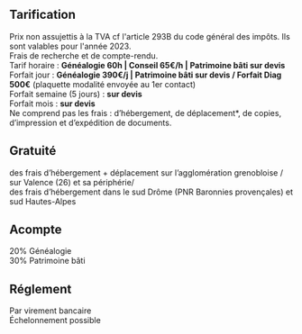 ## Tarification
Prix non assujettis à la TVA cf l'article 293B du code général des impôts. Ils sont valables pour l'année 2023.  
Frais de recherche et de compte-rendu.  
Tarif horaire : **Généalogie 60h | Conseil 65€/h | Patrimoine bâti sur devis**  
Forfait jour : **Généalogie 390€/j | Patrimoine bâti sur devis / Forfait Diag 500€** (plaquette modalité envoyée au 1er contact)  
Forfait semaine (5 jours) : **sur devis**  
Forfait mois : **sur devis**  
Ne comprend pas les frais : d’hébergement, de déplacement*, de copies, d’impression et d’expédition de documents.  

## Gratuité
des frais d’hébergement + déplacement sur l’agglomération grenobloise / sur Valence (26) et sa périphérie/  
des frais d’hébergement dans le sud Drôme (PNR Baronnies provençales) et sud Hautes-Alpes

## Acompte
20% Généalogie  
30% Patrimoine bâti  

## Réglement
Par virement bancaire  
Échelonnement possible  